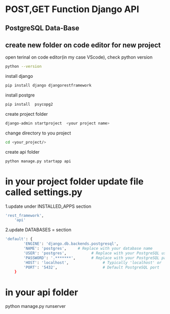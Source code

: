 # POST,GET Function Django API
## PostgreSQL Data-Base
## create new folder on code editor for new project



open terinal on code editor(in my case VScode), check python version
```bash
python --version
```
install django
```bash
pip install django djangorestframework
```
install postgre
```bash
pip install  psycopg2
```


create project folder
```bash
django-admin startproject  <your project name>
```
change directory to you project
```bash
cd <your_project/>
```

create api folder
```bash
python manage.py startapp api
```



# in your project folder update file called settings.py 

1.update under INSTALLED_APPS section

```bash
'rest_framework',
    'api'
```
2.update DATABASES = section
```bash
'default': {
        'ENGINE': 'django.db.backends.postgresql',
        'NAME': 'postgres',     # Replace with your database name
        'USER': 'postgres',           # Replace with your PostgreSQL username
        'PASSWORD': '.*******',       # Replace with your PostgreSQL password
        'HOST': 'localhost',               # Typically 'localhost' or '127.0.0.1'
        'PORT': '5432',                    # Default PostgreSQL port
    }
```


# in your api folder 


python manage.py runserver
```
